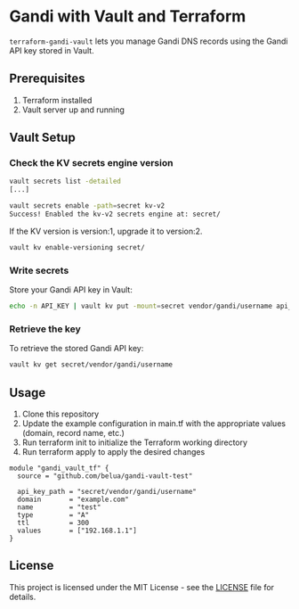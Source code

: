 # Gandi with Vault and Terraform

`terraform-gandi-vault` lets you manage Gandi DNS records using the Gandi API key stored in Vault.

## Prerequisites

1. Terraform installed
2. Vault server up and running

## Vault Setup

### Check the KV secrets engine version

```bash
vault secrets list -detailed
[...]
```

```bash
vault secrets enable -path=secret kv-v2
Success! Enabled the kv-v2 secrets engine at: secret/
```

If the KV version is version:1, upgrade it to version:2.

```bash
vault kv enable-versioning secret/
```

### Write secrets

Store your Gandi API key in Vault:

```bash
echo -n API_KEY | vault kv put -mount=secret vendor/gandi/username api_key=-
```

### Retrieve the key

To retrieve the stored Gandi API key:

```bash
vault kv get secret/vendor/gandi/username
```

## Usage

1. Clone this repository
2. Update the example configuration in main.tf with the appropriate values (domain, record name, etc.)
3. Run terraform init to initialize the Terraform working directory
4. Run terraform apply to apply the desired changes

```hcl
module "gandi_vault_tf" {
  source = "github.com/belua/gandi-vault-test" 

  api_key_path = "secret/vendor/gandi/username"
  domain       = "example.com"
  name         = "test"
  type         = "A"
  ttl          = 300
  values       = ["192.168.1.1"]
}
```

## License

This project is licensed under the MIT License - see the [LICENSE](LICENSE) file for details.
